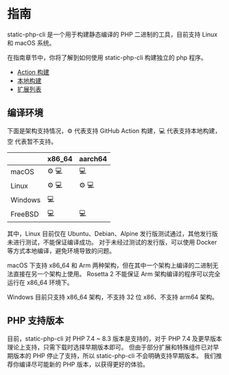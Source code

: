 # 指南

static-php-cli 是一个用于构建静态编译的 PHP 二进制的工具，目前支持 Linux 和 macOS 系统。

在指南章节中，你将了解到如何使用 static-php-cli 构建独立的 php 程序。

- [Action 构建](./action-build)
- [本地构建](./manual-build)
- [扩展列表](./extensions)

## 编译环境

下面是架构支持情况，:gear: 代表支持 GitHub Action 构建，:computer: 代表支持本地构建，空 代表暂不支持。

|         | x86_64            | aarch64           |
|---------|-------------------|-------------------|
| macOS   | :gear: :computer: | :computer:        |
| Linux   | :gear: :computer: | :gear: :computer: |
| Windows | :computer:        |                   |
| FreeBSD | :computer:        | :computer:        |

其中，Linux 目前仅在 Ubuntu、Debian、Alpine 发行版测试通过，其他发行版未进行测试，不能保证编译成功。
对于未经过测试的发行版，可以使用 Docker 等方式本地编译，避免环境导致的问题。

macOS 下支持 x86_64 和 Arm 两种架构，但在其中一个架构上编译的二进制无法直接在另一个架构上使用。
Rosetta 2 不能保证 Arm 架构编译的程序可以完全运行在 x86_64 环境下。

Windows 目前只支持 x86_64 架构，不支持 32 位 x86、不支持 arm64 架构。

## PHP 支持版本

目前，static-php-cli 对 PHP 7.4 ~ 8.3 版本是支持的，对于 PHP 7.4 及更早版本理论上支持，只需下载时选择早期版本即可。
但由于部分扩展和特殊组件已对早期版本的 PHP 停止了支持，所以 static-php-cli 不会明确支持早期版本。
我们推荐你编译尽可能新的 PHP 版本，以获得更好的体验。

